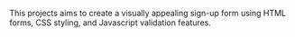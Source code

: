 This projects aims to create a visually appealing sign-up form using HTML forms, CSS 
styling, and Javascript validation features.